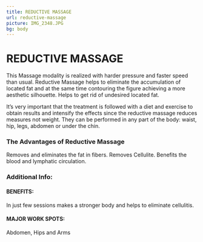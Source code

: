 ```yaml
---
title: REDUCTIVE MASSAGE
url: reductive-massage
picture: IMG_2348.JPG
bg: body
---
```


# REDUCTIVE MASSAGE

This Massage modality is realized with harder pressure and faster speed than usual.
Reductive Massage helps to eliminate the accumulation of located fat and at the same time contouring the figure achieving a more aesthetic silhouette. Helps to get rid of undesired located fat.

It’s very important that the treatment is followed with a diet and exercise to obtain results and intensify the effects since the reductive massage reduces measures not weight. They can be performed in any part of the body: waist, hip, legs, abdomen or under the chin.

### The Advantages of Reductive Massage
Removes and eliminates the fat in fibers.
Removes Cellulite.
Benefits the blood and lymphatic circulation.

### Additional Info:

#### BENEFITS:
In just few sessions makes a stronger body and helps to eliminate cellulitis.

#### MAJOR WORK SPOTS:
Abdomen, Hips and Arms

